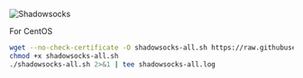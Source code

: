 ![Shadowsocks](https://github.com/zhaoweih/shadowsocks_install/raw/master/shadowsocks.png)

For CentOS  

```bash
wget --no-check-certificate -O shadowsocks-all.sh https://raw.githubusercontent.com/zhaoweih/shadowsocks_install/master/shadowsocks-all.sh
chmod +x shadowsocks-all.sh
./shadowsocks-all.sh 2>&1 | tee shadowsocks-all.log
```